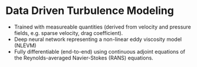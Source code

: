 # Data Driven Turbulence Modeling
* Trained with measureable quantities (derived from velocity and pressure fields, e.g. sparse velocity, drag coefficient).
* Deep neural network representing a non-linear eddy viscosity model (NLEVM)
* Fully differentiable (end-to-end) using continuous adjoint equations of the Reynolds-averaged Navier-Stokes (RANS) equations. 
